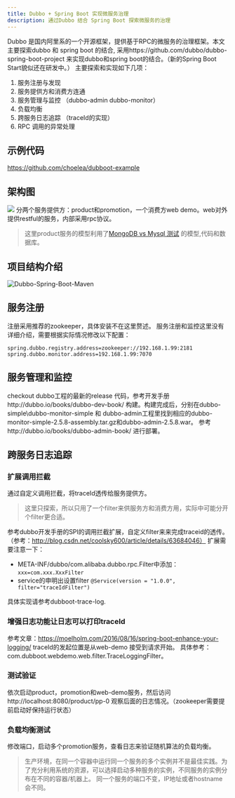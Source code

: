 ```yaml
---
title: Dubbo + Spring Boot 实现微服务治理
description: 通过Dubbo 结合 Spring Boot 探索微服务的治理
---
```

Dubbo 是国内阿里系的一个开源框架，提供基于RPC的微服务的治理框架。本文主要探索dubbo 和 spring boot 的结合, 采用https://github.com/dubbo/dubbo-spring-boot-project 来实现dubbo和spring boot的结合。（新的Spring Boot Start貌似还在研发中。）
主要探索和实现如下几项：
 1. 服务注册与发现
 2. 服务提供方和消费方连通
 3. 服务管理与监控 （dubbo-admin  dubbo-monitor）
 4. 负载均衡
 4. 跨服务日志追踪 （traceId的实现）
 5. RPC 调用的异常处理

## 示例代码
https://github.com/choelea/dubboot-example

## 架构图
![](http://tech.icoding.tech/Micro-Services/duboo.png)
分两个服务提供方：product和promotion，一个消费方web demo。web对外提供restful的服务，内部采用rpc协议。
> 这里product服务的模型利用了[MongoDB vs Mysql 测试](http://tech.icoding.tech/Database-Technologies/Mongodb-vs-Mysql-basic) 的模型,代码和数据库。
## 项目结构介绍
![Dubbo-Spring-Boot-Maven](http://tech.icoding.tech/Micro-Services/duboo-projects.png)
## 服务注册
注册采用推荐的zookeeper，具体安装不在这里赘述。
服务注册和监控这里没有详细介绍，需要根据实际情况修改以下配置：

```
spring.dubbo.registry.address=zookeeper://192.168.1.99:2181
spring.dubbo.monitor.address=192.168.1.99:7070
```

## 服务管理和监控
checkout dubbo工程的最新的release 代码，参考开发手册http://dubbo.io/books/dubbo-dev-book/ 构建。构建完成后，分别在dubbo-simple\dubbo-monitor-simple 和 dubbo-admin工程里找到相应的dubbo-monitor-simple-2.5.8-assembly.tar.gz和dubbo-admin-2.5.8.war。 参考http://dubbo.io/books/dubbo-admin-book/ 进行部署。
## 跨服务日志追踪
### 扩展调用拦截
通过自定义调用拦截，将traceId透传给服务提供方。
> 这里只探索，所以只用了一个filter来供服务方和消费方用，实际中可能分开个filter更合适。

参考dubbo开发手册的SPI的调用拦截扩展，自定义filter来来完成traceid的透传。（参考：http://blog.csdn.net/coolsky600/article/details/63684046）
扩展需要注意一下：

 - META-INF/dubbo/com.alibaba.dubbo.rpc.Filter中添加：`xxx=com.xxx.XxxFilter`
 - service的申明出设置filter `@Service(version = "1.0.0", filter="traceIdFilter")`

具体实现请参考dubboot-trace-log.
### 增强日志功能让日志可以打印traceId
参考文章：https://moelholm.com/2016/08/16/spring-boot-enhance-your-logging/
traceId的发起位置是从web-demo 接受到请求开始。 具体参考：com.dubboot.webdemo.web.filter.TraceLoggingFilter。
### 测试验证
依次启动product，promotion和web-demo服务，然后访问http://localhost:8080/product/pp-0 观察后面的日志情况。（zookeeper需要提前启动好保持运行状态）
### 负载均衡测试
修改端口，启动多个promotion服务，查看日志来验证随机算法的负载均衡。
> 生产环境，在同一个容器中运行同一个服务的多个实例并不是最佳实践。为了充分利用系统的资源，可以选择启动多种服务的实例，不同服务的实例分布在不同的容器/机器上。 同一个服务的端口不变，IP地址或者hostname会不同。

